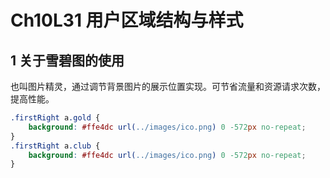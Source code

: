 # Ch10L31 用户区域结构与样式



## 1 关于雪碧图的使用

也叫图片精灵，通过调节背景图片的展示位置实现。可节省流量和资源请求次数，提高性能。

```css
.firstRight a.gold {
    background: #ffe4dc url(../images/ico.png) 0 -572px no-repeat;
}
.firstRight a.club {
    background: #ffe4dc url(../images/ico.png) 0 -572px no-repeat;
}
```

